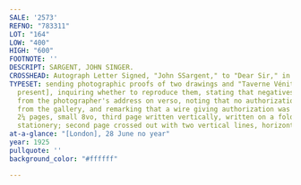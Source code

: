 ```yaml
---
SALE: '2573'
REFNO: "783311"
LOT: "164"
LOW: "400"
HIGH: "600"
FOOTNOTE: ''
DESCRIPT: SARGENT, JOHN SINGER.
CROSSHEAD: Autograph Letter Signed, "John SSargent," to "Dear Sir," in French,
TYPESET: sending photographic proofs of two drawings and "Taverne Vénitienne" [not
  present], inquiring whether to reproduce them, stating that negatives are available
  from the photographer's address on verso, noting that no authorization is forthcoming
  from the gallery, and remarking that a wire giving authorization was just received.
  2¼ pages, small 8vo, third page written vertically, written on a folded sheet, personal
  stationery; second page crossed out with two vertical lines, horizontal fold.
at-a-glance: "[London], 28 June no year"
year: 1925
pullquote: ''
background_color: "#ffffff"

---
```

